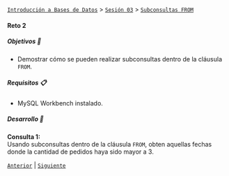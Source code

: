 [`Introducción a Bases de Datos`](../../../README.md) > [`Sesión 03`](../../README.md) > [`Subconsultas FROM`](../README.md)

#### Reto 2

##### Objetivos 🎯

- Demostrar cómo se pueden realizar subconsultas dentro de la cláusula `FROM`.

##### Requisitos 📋

- MySQL Workbench instalado.

##### Desarrollo 🚀

**Consulta 1:**   
Usando subconsultas dentro de la cláusula `FROM`, obten aquellas fechas donde la cantidad de pedidos haya sido mayor a 3.


[`Anterior`](../ejemplo02/README.md) | [`Siguiente`](../../tema03/README.md)
